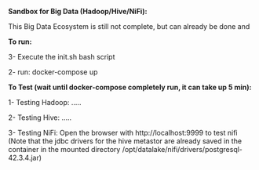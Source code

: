 **Sandbox for Big Data (Hadoop/Hive/NiFi):**

This Big Data Ecosystem is still not complete, but can already be done and


**To run:**

3- Execute the init.sh bash script

2- run: docker-compose up

**To Test (wait until docker-compose completely run, it can take up 5 min):**

1- Testing Hadoop: .....

2- Testing Hive: .....

3- Testing NiFi: Open the browser with http://localhost:9999 to test nifi (Note that the jdbc drivers for the hive metastor are already saved in the container in the mounted directory /opt/datalake/nifi/drivers/postgresql-42.3.4.jar) 

